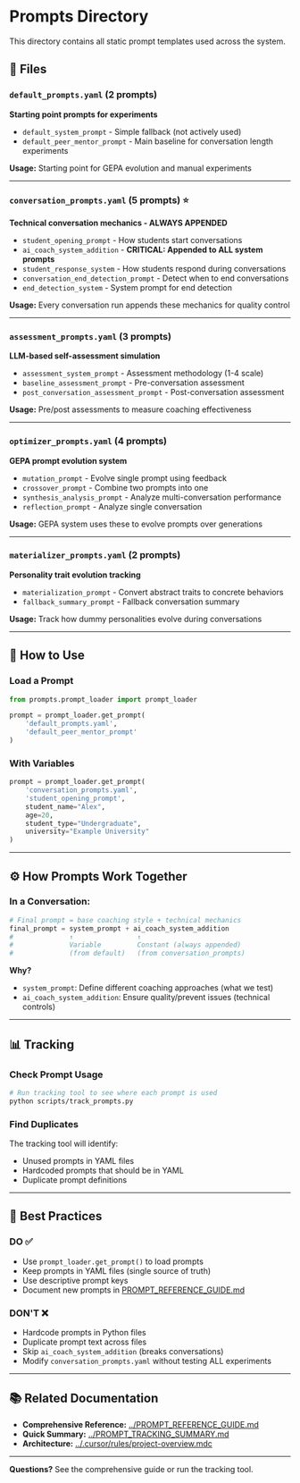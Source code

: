 # Prompts Directory

This directory contains all static prompt templates used across the system.

## 📁 Files

### `default_prompts.yaml` (2 prompts)
**Starting point prompts for experiments**

- `default_system_prompt` - Simple fallback (not actively used)
- `default_peer_mentor_prompt` - Main baseline for conversation length experiments

**Usage:** Starting point for GEPA evolution and manual experiments

---

### `conversation_prompts.yaml` (5 prompts) ⭐
**Technical conversation mechanics - ALWAYS APPENDED**

- `student_opening_prompt` - How students start conversations
- `ai_coach_system_addition` - **CRITICAL: Appended to ALL system prompts**
- `student_response_system` - How students respond during conversations
- `conversation_end_detection_prompt` - Detect when to end conversations
- `end_detection_system` - System prompt for end detection

**Usage:** Every conversation run appends these mechanics for quality control

---

### `assessment_prompts.yaml` (3 prompts)
**LLM-based self-assessment simulation**

- `assessment_system_prompt` - Assessment methodology (1-4 scale)
- `baseline_assessment_prompt` - Pre-conversation assessment
- `post_conversation_assessment_prompt` - Post-conversation assessment

**Usage:** Pre/post assessments to measure coaching effectiveness

---

### `optimizer_prompts.yaml` (4 prompts)
**GEPA prompt evolution system**

- `mutation_prompt` - Evolve single prompt using feedback
- `crossover_prompt` - Combine two prompts into one
- `synthesis_analysis_prompt` - Analyze multi-conversation performance
- `reflection_prompt` - Analyze single conversation

**Usage:** GEPA system uses these to evolve prompts over generations

---

### `materializer_prompts.yaml` (2 prompts)
**Personality trait evolution tracking**

- `materialization_prompt` - Convert abstract traits to concrete behaviors
- `fallback_summary_prompt` - Fallback conversation summary

**Usage:** Track how dummy personalities evolve during conversations

---

## 🔧 How to Use

### Load a Prompt
```python
from prompts.prompt_loader import prompt_loader

prompt = prompt_loader.get_prompt(
    'default_prompts.yaml',
    'default_peer_mentor_prompt'
)
```

### With Variables
```python
prompt = prompt_loader.get_prompt(
    'conversation_prompts.yaml',
    'student_opening_prompt',
    student_name="Alex",
    age=20,
    student_type="Undergraduate",
    university="Example University"
)
```

---

## ⚙️ How Prompts Work Together

### In a Conversation:
```python
# Final prompt = base coaching style + technical mechanics
final_prompt = system_prompt + ai_coach_system_addition
#              ↑                ↑
#              Variable         Constant (always appended)
#              (from default)   (from conversation_prompts)
```

**Why?**
- `system_prompt`: Define different coaching approaches (what we test)
- `ai_coach_system_addition`: Ensure quality/prevent issues (technical controls)

---

## 📊 Tracking

### Check Prompt Usage
```bash
# Run tracking tool to see where each prompt is used
python scripts/track_prompts.py
```

### Find Duplicates
The tracking tool will identify:
- Unused prompts in YAML files
- Hardcoded prompts that should be in YAML
- Duplicate prompt definitions

---

## 🎯 Best Practices

### DO ✅
- Use `prompt_loader.get_prompt()` to load prompts
- Keep prompts in YAML files (single source of truth)
- Use descriptive prompt keys
- Document new prompts in [PROMPT_REFERENCE_GUIDE.md](../PROMPT_REFERENCE_GUIDE.md)

### DON'T ❌
- Hardcode prompts in Python files
- Duplicate prompt text across files
- Skip `ai_coach_system_addition` (breaks conversations)
- Modify `conversation_prompts.yaml` without testing ALL experiments

---

## 📚 Related Documentation

- **Comprehensive Reference:** [../PROMPT_REFERENCE_GUIDE.md](../PROMPT_REFERENCE_GUIDE.md)
- **Quick Summary:** [../PROMPT_TRACKING_SUMMARY.md](../PROMPT_TRACKING_SUMMARY.md)
- **Architecture:** [../.cursor/rules/project-overview.mdc](../.cursor/rules/project-overview.mdc)

---

**Questions?** See the comprehensive guide or run the tracking tool.

